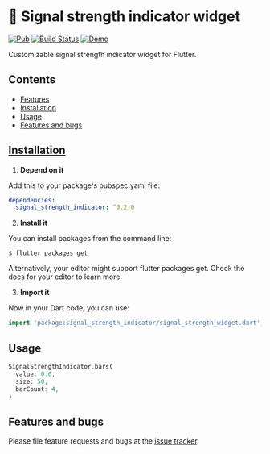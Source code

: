 # :signal_strength: Signal strength indicator widget

[![Pub](https://img.shields.io/pub/v/signal_strength_indicator.svg?style=flat-square)](https://pub.dartlang.org/packages/signal_strength_indicator)
[![Build Status](https://travis-ci.com/janstol/signal_strength_indicator.svg?branch=master)](https://travis-ci.com/janstol/signal_strength_indicator)
[![Demo](https://img.shields.io/badge/DEMO-WEB-blue)](https://janstol.github.io/signal_strength_indicator/)

Customizable signal strength indicator widget for Flutter.

## Contents
* [Features](#features)
* [Installation](#installation)
* [Usage](#usage)
* [Features and bugs](#features-and-bugs)

## [Installation](https://pub.dev/packages/signal_strength_indicator#-installing-tab-)
1. **Depend on it**

Add this to your package's pubspec.yaml file:
```yaml
dependencies:
  signal_strength_indicator: ^0.2.0
```
2. **Install it**

You can install packages from the command line:
```
$ flutter packages get
```
Alternatively, your editor might support flutter packages get. Check the docs for your editor to learn more.

3. **Import it**

Now in your Dart code, you can use:
```dart
import 'package:signal_strength_indicator/signal_strength_widget.dart';
```

## Usage

```dart
SignalStrengthIndicator.bars(
  value: 0.6,
  size: 50,
  barCount: 4,
)
``` 

## Features and bugs

Please file feature requests and bugs at the [issue tracker][tracker].

[tracker]: https://github.com/janstol/signal_strength_indicator/issues